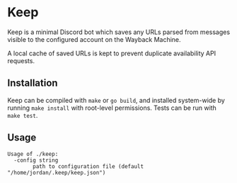 # Keep

Keep is a minimal Discord bot which saves any URLs parsed from messages visible
to the configured account on the Wayback Machine.

A local cache of saved URLs is kept to prevent duplicate availability API
requests.

## Installation

Keep can be compiled with `make` or `go build`, and installed system-wide by
running `make install` with root-level permissions. Tests can be run with `make
test`.

## Usage

```
Usage of ./keep:
  -config string
        path to configuration file (default "/home/jordan/.keep/keep.json")
```
